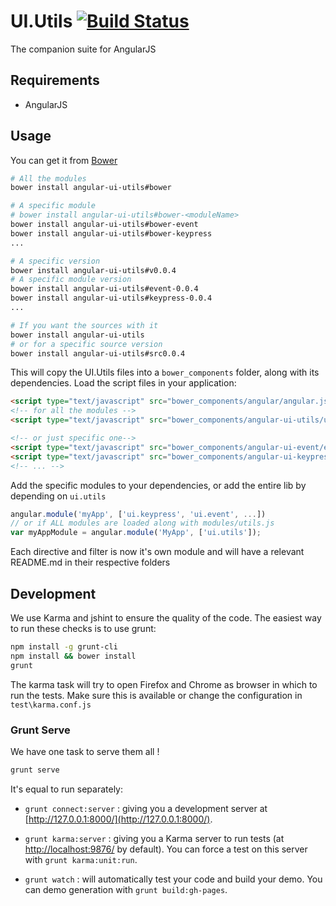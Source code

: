 # UI.Utils [![Build Status](https://travis-ci.org/angular-ui/ui-utils.png?branch=master)](https://travis-ci.org/angular-ui/ui-utils)

The companion suite for AngularJS

## Requirements

- AngularJS

## Usage


You can get it from [Bower](http://bower.io/)

```sh
# All the modules
bower install angular-ui-utils#bower

# A specific module
# bower install angular-ui-utils#bower-<moduleName>
bower install angular-ui-utils#bower-event
bower install angular-ui-utils#bower-keypress
...

# A specific version
bower install angular-ui-utils#v0.0.4
# A specific module version
bower install angular-ui-utils#event-0.0.4
bower install angular-ui-utils#keypress-0.0.4
...

# If you want the sources with it
bower install angular-ui-utils
# or for a specific source version
bower install angular-ui-utils#src0.0.4
```

This will copy the UI.Utils files into a `bower_components` folder, along with its dependencies. Load the script files in your application:

```html
<script type="text/javascript" src="bower_components/angular/angular.js"></script>
<!-- for all the modules -->
<script type="text/javascript" src="bower_components/angular-ui-utils/ui-utils.js"></script>

<!-- or just specific one-->
<script type="text/javascript" src="bower_components/angular-ui-event/event.js"></script>
<script type="text/javascript" src="bower_components/angular-ui-keypress/keypress.js"></script>
<!-- ... -->
```

Add the specific modules to your dependencies, or add the entire lib by depending on `ui.utils`

```javascript
angular.module('myApp', ['ui.keypress', 'ui.event', ...])
// or if ALL modules are loaded along with modules/utils.js
var myAppModule = angular.module('MyApp', ['ui.utils']);
```

Each directive and filter is now it's own module and will have a relevant README.md in their respective folders

## Development

We use Karma and jshint to ensure the quality of the code.  The easiest way to run these checks is to use grunt:

```sh
npm install -g grunt-cli
npm install && bower install
grunt
```

The karma task will try to open Firefox and Chrome as browser in which to run the tests.  Make sure this is available or change the configuration in `test\karma.conf.js`


### Grunt Serve

We have one task to serve them all !

```sh
grunt serve
```

It's equal to run separately:

* `grunt connect:server` : giving you a development server at [http://127.0.0.1:8000/](http://127.0.0.1:8000/).

* `grunt karma:server` : giving you a Karma server to run tests (at [http://localhost:9876/](http://localhost:9876/) by default). You can force a test on this server with `grunt karma:unit:run`.

* `grunt watch` : will automatically test your code and build your demo.  You can demo generation with `grunt build:gh-pages`.
